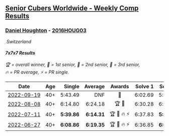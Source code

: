 <style>table {white-space: nowrap;}</style>
<link rel="stylesheet" type="text/css" href="/scw-comp/css/flags.css" />

## [Senior Cubers Worldwide - Weekly Comp Results](/scw-comp/results/)
### [Daniel Houghton](README.md) - [2016HOUG03](https://www.worldcubeassociation.org/persons/2016HOUG03?event=777)

<i class="flag flag-CH" />&nbsp;Switzerland

#### 7x7x7 Results

<span style="white-space: nowrap;">🏆 = overall winner</span>, <span style="white-space: nowrap;">🥇 = 1st senior</span>, <span style="white-space: nowrap;">🥈 = 2nd senior</span>, <span style="white-space: nowrap;">🥉 = 3rd senior</span>, <span style="white-space: nowrap;">🔥 = PR average</span>, <span style="white-space: nowrap;">⚡ = PR single</span>.

| Date | Age | Single | Average | Awards | Solve 1 | Solve 2 | Solve 3 | Video |
| :--: | :--: | --: | --: | :--: | --: | --: | --: | :-- |
| [2022-09-19](../../results/2022-09-19/777.md) | 40+ | 5:43.49 | DNF | 🥇 | 6:02.69 | 5:43.49 | DNF | [Desktop](https://www.facebook.com/events/450657513693488/permalink/456250043134235) / [Mobile](https://m.facebook.com/events/450657513693488?view=permalink&id=456250043134235) |
| [2022-08-08](../../results/2022-08-08/777.md) | 40+ | 6:14.80 | 6:24.18 | 🏆 🥇 | 6:30.28 | 6:27.47 | 6:14.80 | [Desktop](https://www.facebook.com/events/619445529768906/permalink/625491022497690) / [Mobile](https://m.facebook.com/events/619445529768906?view=permalink&id=625491022497690) |
| [2022-07-11](../../results/2022-07-11/777.md) | 40+ | **5:39.86** | **6:14.31** | 🏆 🥇 🔥 ⚡ | 6:37.83 | **5:39.86** | 6:25.24 | [Desktop](https://www.facebook.com/events/443186990742814/permalink/446029947125185) / [Mobile](https://m.facebook.com/events/443186990742814?view=permalink&id=446029947125185) |
| [2022-06-27](../../results/2022-06-27/777.md) | 40+ | **6:08.86** | **6:19.35** | 🏆 🥇 🔥 ⚡ | 6:36.85 | **6:08.86** | 6:12.33 | [Desktop](https://www.facebook.com/events/605852520957703/permalink/615062563370032) / [Mobile](https://m.facebook.com/events/605852520957703?view=permalink&id=615062563370032) |


<!-- Global site tag (gtag.js) - Google Analytics -->
<script async src="https://www.googletagmanager.com/gtag/js?id=UA-86348435-3"></script>
<script>window.dataLayer = window.dataLayer || []; function gtag() {dataLayer.push(arguments);} gtag('js', new Date()); gtag('config', 'UA-86348435-3');</script>
